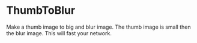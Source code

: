 # ThumbToBlur
Make a thumb image to big and blur image.
The thumb image is small then the blur image. This will fast your network.

